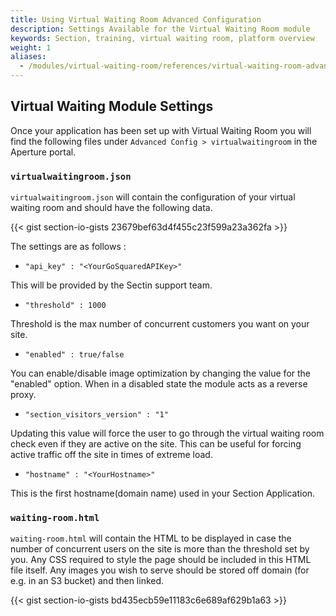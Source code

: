 ```yaml
---
title: Using Virtual Waiting Room Advanced Configuration
description: Settings Available for the Virtual Waiting Room module
keywords: Section, training, virtual waiting room, platform overview
weight: 1
aliases:
  - /modules/virtual-waiting-room/references/virtual-waiting-room-advanced-configuration/
---
```


## Virtual Waiting Module Settings

Once your application has been set up with Virtual Waiting Room you will find the following files under `Advanced Config > virtualwaitingroom` in the Aperture portal.

### `virtualwaitingroom.json`

`virtualwaitingroom.json` will contain the configuration of your virtual waiting room and should have the following data.

{{< gist section-io-gists 23679bef63d4f455c23f599a23a362fa >}}

The settings are as follows :

- `"api_key" : "<YourGoSquaredAPIKey>"`

This will be provided by the Sectin support team.

- `"threshold" : 1000`

Threshold is the max number of concurrent customers you want on your site.

- `"enabled" : true/false`

You can enable/disable image optimization by changing the value for the "enabled" option. When in a disabled state the module acts as a reverse proxy.

- `"section_visitors_version" : "1"`

Updating this value will force the user to go through the virtual waiting room check even if they are active on the site. This can be useful for forcing active traffic off the site in times of extreme load.

- `"hostname" : "<YourHostname>"`

This is the first hostname(domain name) used in your Section Application.

### `waiting-room.html`

`waiting-room.html` will contain the HTML to be displayed in case the number of concurrent users on the site is more than the threshold set by you. Any CSS required to style the page should be included in this HTML file itself. Any images you wish to serve should be stored off domain (for e.g. in an S3 bucket) and then linked.

{{< gist section-io-gists bd435ecb59e11183c6e689af629b1a63 >}}